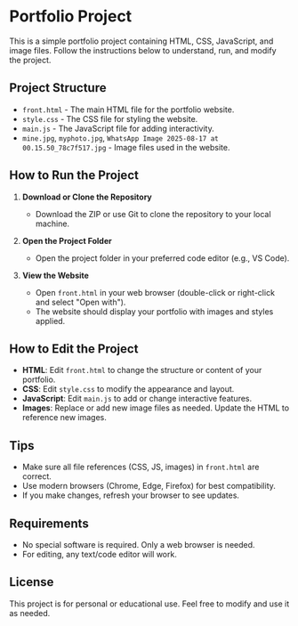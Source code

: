 # Portfolio Project

This is a simple portfolio project containing HTML, CSS, JavaScript, and image files. Follow the instructions below to understand, run, and modify the project.

## Project Structure

- `front.html` - The main HTML file for the portfolio website.
- `style.css` - The CSS file for styling the website.
- `main.js` - The JavaScript file for adding interactivity.
- `mine.jpg`, `myphoto.jpg`, `WhatsApp Image 2025-08-17 at 00.15.50_78c7f517.jpg` - Image files used in the website.

## How to Run the Project

1. **Download or Clone the Repository**
   - Download the ZIP or use Git to clone the repository to your local machine.

2. **Open the Project Folder**
   - Open the project folder in your preferred code editor (e.g., VS Code).

3. **View the Website**
   - Open `front.html` in your web browser (double-click or right-click and select "Open with").
   - The website should display your portfolio with images and styles applied.

## How to Edit the Project

- **HTML**: Edit `front.html` to change the structure or content of your portfolio.
- **CSS**: Edit `style.css` to modify the appearance and layout.
- **JavaScript**: Edit `main.js` to add or change interactive features.
- **Images**: Replace or add new image files as needed. Update the HTML to reference new images.

## Tips

- Make sure all file references (CSS, JS, images) in `front.html` are correct.
- Use modern browsers (Chrome, Edge, Firefox) for best compatibility.
- If you make changes, refresh your browser to see updates.

## Requirements

- No special software is required. Only a web browser is needed.
- For editing, any text/code editor will work.

## License

This project is for personal or educational use. Feel free to modify and use it as needed.
